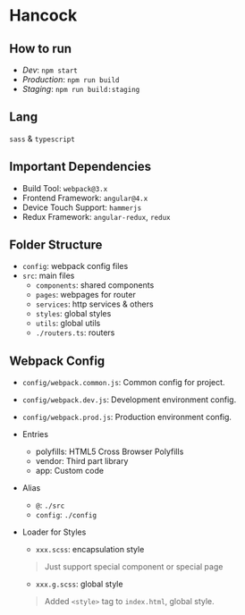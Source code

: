 # Hancock

## How to run
* _Dev_: `npm start`
* _Production_: `npm run build`
* _Staging_: `npm run build:staging`

## Lang
`sass` & `typescript`
## Important Dependencies
* Build Tool: `webpack@3.x`
* Frontend Framework: `angular@4.x`
* Device Touch Support: `hammerjs`
* Redux Framework: `angular-redux`, `redux`

## Folder Structure
* `config`: webpack config files
* `src`: main files
  * `components`: shared components
  * `pages`: webpages for router
  * `services`: http services & others
  * `styles`: global styles
  * `utils`: global utils
  * `./routers.ts`: routers

## Webpack Config
* `config/webpack.common.js`: Common config for project.
* `config/webpack.dev.js`: Development environment config.
* `config/webpack.prod.js`: Production environment config.

* Entries
  * polyfills: HTML5 Cross Browser Polyfills
  * vendor: Third part library
  * app: Custom code

* Alias
  * `@`: `./src`
  * `config`: `./config`

* Loader for Styles
  * `xxx.scss`: encapsulation style
  > Just support special component or special page
  * `xxx.g.scss`: global style
  > Added `<style>` tag to `index.html`, global style.
